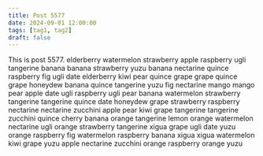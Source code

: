 ```yaml
---
title: Post 5577
date: 2024-09-01 12:00:00
tags: [tag1, tag2]
draft: false
---
```

This is post 5577.
elderberry
watermelon
strawberry
apple
raspberry
ugli
tangerine
banana
banana
strawberry
yuzu
banana
nectarine
quince
raspberry
fig
ugli
date
elderberry
kiwi
pear
quince
grape
grape
quince
grape
honeydew
banana
quince
tangerine
yuzu
fig
nectarine
mango
mango
pear
apple
date
ugli
raspberry
ugli
pear
banana
watermelon
strawberry
tangerine
tangerine
quince
date
honeydew
grape
strawberry
raspberry
nectarine
nectarine
zucchini
apple
pear
kiwi
grape
tangerine
tangerine
zucchini
quince
cherry
banana
orange
tangerine
lemon
orange
watermelon
nectarine
ugli
orange
strawberry
tangerine
xigua
grape
ugli
date
yuzu
orange
raspberry
fig
watermelon
raspberry
banana
xigua
xigua
watermelon
kiwi
grape
yuzu
apple
nectarine
zucchini
orange
raspberry
orange
yuzu
